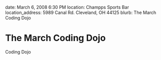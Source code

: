 date: March 6, 2008 6:30 PM
location: Champps Sports Bar
location_address: 5989 Canal Rd. Cleveland, OH 44125
blurb: The March Coding Dojo

# The March Coding Dojo

Coding Dojo
